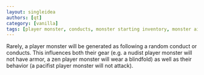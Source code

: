 ```yaml
---
layout: singleidea
authors: [qt]
category: [vanilla]
tags: [player monster, conducts, monster starting inventory, monster ai]
---
```

Rarely, a player monster will be generated as following a random conduct or
conducts. This influences both their gear (e.g. a nudist player monster will not
have armor, a zen player monster will wear a blindfold) as well as their
behavior (a pacifist player monster will not attack).
